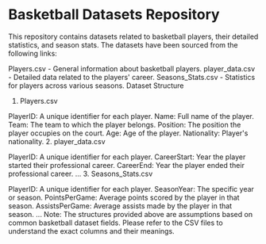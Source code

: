 # Basketball Datasets Repository
This repository contains datasets related to basketball players, their detailed statistics, and season stats. The datasets have been sourced from the following links:

Players.csv - General information about basketball players.
player_data.csv - Detailed data related to the players' career.
Seasons_Stats.csv - Statistics for players across various seasons.
Dataset Structure
1. Players.csv 

PlayerID: A unique identifier for each player.
Name: Full name of the player.
Team: The team to which the player belongs.
Position: The position the player occupies on the court.
Age: Age of the player.
Nationality: Player's nationality.
2. player_data.csv 

PlayerID: A unique identifier for each player.
CareerStart: Year the player started their professional career.
CareerEnd: Year the player ended their professional career.
... 
3. Seasons_Stats.csv 

PlayerID: A unique identifier for each player.
SeasonYear: The specific year or season.
PointsPerGame: Average points scored by the player in that season.
AssistsPerGame: Average assists made by the player in that season.
... 
Note: The structures provided above are assumptions based on common basketball dataset fields. Please refer to the CSV files to understand the exact columns and their meanings.
